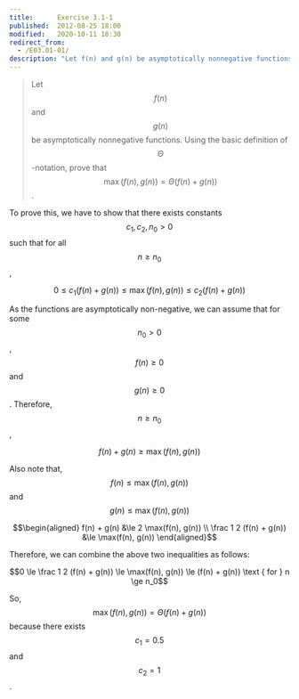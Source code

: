 ```yaml
---
title:      Exercise 3.1-1
published:  2012-08-25 18:00
modified:   2020-10-11 18:30
redirect_from:
  - /E03.01-01/
description: "Let f(n) and g(n) be asymptotically nonnegative functions. Using the basic definition of Θ-notation, prove that max⁡(f(n),g(n))=Θ(f(n)+g(n))."
---
```


> Let $$f(n)$$ and $$g(n)$$ be asymptotically nonnegative functions. Using the basic definition of $$\Theta$$-notation, prove that $$\max(f(n), g(n)) = \Theta(f(n) + g(n))$$.

To prove this, we have to show that there exists constants $$c_1, c_2, n_0 > 0$$ such that for all $$n \ge n_0$$,

$$0 \le c_1 (f(n) + g(n)) \le \max(f(n), g(n)) \le c_2 (f(n) + g(n))$$

As the functions are asymptotically non-negative, we can assume that for some $$n_0 > 0$$, $$f(n) \ge 0$$ and $$g(n) \ge 0$$. Therefore, $$n \ge n_0$$,

$$f(n) + g(n) \ge \max(f(n), g(n))$$

Also note that, $$f(n) \le \max(f(n), g(n))$$ and $$g(n) \le \max(f(n), g(n))$$

$$\begin{aligned}
            f(n) + g(n) &\le 2 \max(f(n), g(n)) \\
\frac 1 2 (f(n) + g(n)) &\le \max(f(n), g(n))
\end{aligned}$$

Therefore, we can combine the above two inequalities as follows:

$$0 \le \frac 1 2 (f(n) + g(n)) \le \max(f(n), g(n)) \le (f(n) + g(n)) \text { for }  n \ge n_0$$

So, $$\max(f(n), g(n)) = \Theta(f(n) + g(n))$$ because there exists $$c_1 = 0.5$$ and $$c_2 = 1$$.
